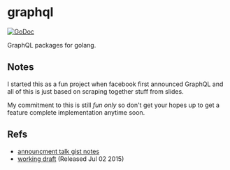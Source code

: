 # graphql

[![GoDoc](https://godoc.org/github.com/cryptix/go-graphql?status.svg)](https://godoc.org/github.com/cryptix/go-graphql)

GraphQL packages for golang.

## Notes

I started this as a fun project when facebook first announced GraphQL and all of this is just based on scraping together stuff from slides.

My commitment to this is still _fun only_ so don't get your hopes up to get a feature complete implementation anytime soon.


## Refs

* [announcment talk gist notes](https://gist.github.com/wincent/598fa75e22bdfa44cf47)
* [working draft](https://facebook.github.io/graphql/) (Released Jul 02 2015)


